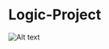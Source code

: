 # Logic-Project
![Alt text](https://cloud.githubusercontent.com/assets/16697279/25285645/991bbe66-2680-11e7-9e52-b14b35eee34d.jpg) 
